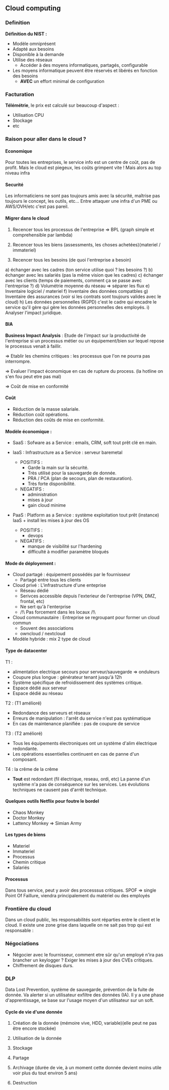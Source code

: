 ## Cloud computing

### Definition

__Définition du NIST :__

- Modèle omniprésent
- Adapté aux besoins
- Disponible à la demande
- Utilise des réseaux
    - Accéder à des moyens informatiques, partagés, configurable
- Les moyens informatique peuvent être réservés et libérés en fonction des besoins
    - __AVEC__ un effort minimal de configuration

### Facturation

__Télémétrie__, le prix est calculé sur beaucoup d'aspect : 

- Utilisation CPU
- Stockage
- etc


### Raison pour aller dans le cloud ? 

#### Economique
Pour toutes les entreprises, le service info est un centre de coût, pas de profit. 
Mais le cloud est piegeux, les coûts grimpent vite ! Mais alors au top niveau infra

#### Securité
Les informaticiens ne sont pas toujours amis avec la sécurité, maîtrise pas toujours le concept, les outils, etc...
Entre attaquer une infra d'un PME ou AWS/OVH/etc c'est pas pareil.

#### Migrer dans le cloud

1) Recencer tous les processus de l'entreprise => BPL (graph simple et comprehensible par lambda)

2) Recencer tous les biens (assessments, les choses achetées)(materiel / immateriel)

3) Recencer tous les besoins (de quoi l'entreprise a besoin)


a) échanger avec les cadres (ton service utilise quoi ? les besoins ?)
b) échanger avec les salariés (pas la même vision que les cadres)
c) échanger avec les clients (temps de paiements, comment ça se passe avec l'entreprise ?)
d) Volumétrie moyenne du réseau => séparer les flux
e) Inventaire logiciel / materiel
f) Inventaire des données compatbles
g) Inventaire des assurances (voir si les contrats sont toujours valides avec le cloud)
h) Les données personnelles (RGPD) c'est le cadre qui encadre le service qu'il gère qui gère les données personnelles des employés.
i) Analyser l'impact juridique.

#### BIA

__Business Impact Analysis__ : Etude de l'impact sur la productivité de l'entreprise si un processus métier ou un équipement/bien sur lequel repose le processus venait à faillir.

=> Etablir les chemins critiques : les processus que l'on ne pourra pas interrompre.

=> Evaluer l'impact économique en cas de rupture du process. (la hotline on s'en fou peut etre pas mal)

=> Coût de mise en conformité

#### Coût

- Réduction de la masse salariale.
- Réduction coût opérations.
- Réduction des coûts de mise en conformité.



#### Modèle économique : 

- SaaS : Sofware as a Service : emails, CRM, soft tout prêt clé en main.
- IaaS : Infrastructure as a Service : serveur baremetal
    + POSITIFS : 
        + Garde la main sur la sécurité.
        + Très utilisé pour la sauvegarde de donnée.
        + PRA / PCA (plan de secours, plan de restauration).
        + Très forte disponibilité.

    - NEGATIFS : 
        - administration
        - mises à jour
        - gain cloud minime

- PaaS : Platform as a Service : système exploitation tout prêt (instance)
    IaaS + install les mises à jour des OS
    + POSITIFS :
        + devops
    - NEGATIFS :
        - manque de visibilité sur l'hardening
        - difficulté à modifier paramètre bloqués


#### Mode de déployement : 

- Cloud partagé : équipement possédés par le fournisseur
    - Partagé entre tous les clients
- Cloud privé : L'infrastructure d'une enteprise
    - Réseau dédié
    - Serivces accessible depuis l'exterieur de l'entreprise (VPN, DMZ, frontal, etc)
    - Ne sert qu'à l'enterprise
    - /!\ Pas forcement dans les locaux /!\
- Cloud communautaire : Entreprise se regroupant pour former un cloud commun
    - Souvent des associations
    - owncloud / nextcloud
- Modèle hybride : mix 2 type de cloud

#### Type de datacenter

T1 :
- alimentation electrique secours pour serveur/sauvegarde => onduleurs
- Coupure plus longue : générateur tenant jusqu'à 12h
- Système spécifique de refroidissement des systèmes critique.
- Espace dédié aux serveur
- Espace dédié au réseau

T2 : (T1 amélioré)
- Redondance des serveurs et réseaux
- Erreurs de manipulation : l'arrêt du service n'est pas systématique
- En cas de maintenance planifiée : pas de coupure de service

T3 : (T2 amélioré)
- Tous les équipements électroniques ont un système d'alim électrique redondante.
- Les opérations essentielles continuent en cas de panne d'un composant.

T4 : la crême de la crême
- __Tout__ est redondant (fil électrique, reseau, ordi, etc)
La panne d'un système n'a pas de conséquence sur les services.
Les évolutions techniques ne causent pas d'arrêt technique.

#### Quelques outils Netflix pour foutre le bordel

* Chaos Monkey
* Doctor Monkey
* Lattency Monkey
=> Simian Army

#### Les types de biens

* Materiel
* Immateriel
* Processus
* Chemin critique
* Salariés

#### Processus

Dans tous service, peut y avoir des processsus critiques.
SPOF => single Point Of Faillure, viendra principalement du matériel ou des employés

### Frontière du cloud

Dans un cloud public, les responsabilités sont réparties entre le client et le cloud. Il existe une zone grise dans laquelle on ne sait pas trop qui est responsable : 




### Négociations

* Négocier avec le fournisseur, comment etre sûr qu'un employé n'ira pas brancher un keylogger ? Exiger les mises à jour des CVEs critiques.
* Chiffrement de disques durs.

### DLP

Data Lost Prevention, système de sauvegarde, prévention de la fuite de donnée. Va alerter si un utilisateur exfiltre des données (IA).
Il y a une phase d'apprentissage, se base sur l'usage moyen d'un utilisateur sur un soft.

#### Cycle de vie d'une donnée

1) Création de la donnée (mémoire vive, HDD, variable)(elle peut ne pas être encore stockée)

2) Utilisation de la donnée

3) Stockage

4) Partage

5) Archivage (durée de vie, à un moment cette donnée devient moins utile voir plus du tout environ 5 ans)

6) Destruction

